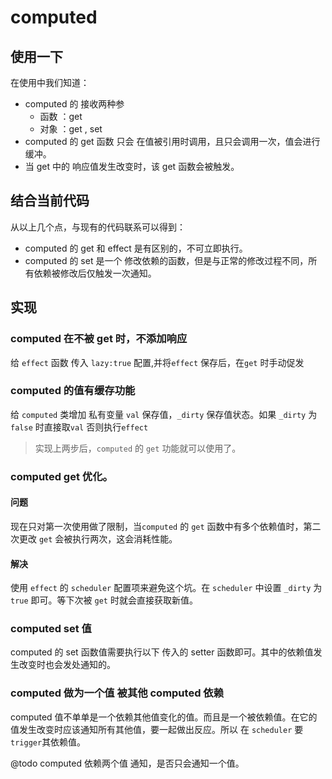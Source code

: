 # computed

## 使用一下

在使用中我们知道：

- computed 的 接收两种参
  - 函数 ：get
  - 对象 ：get , set
- computed 的 get 函数 只会 在值被引用时调用，且只会调用一次，值会进行缓冲。
- 当 get 中的 响应值发生改变时，该 get 函数会被触发。

## 结合当前代码

从以上几个点，与现有的代码联系可以得到：

- computed 的 get 和 effect 是有区别的，不可立即执行。
- computed 的 set 是一个 修改依赖的函数，但是与正常的修改过程不同，所有依赖被修改后仅触发一次通知。

## 实现

### computed 在不被 get 时，不添加响应

给 `effect` 函数 传入 `lazy:true` 配置,并将`effect` 保存后，在`get` 时手动促发

### computed 的值有缓存功能

给 `computed` 类增加 私有变量 `val` 保存值，`_dirty` 保存值状态。如果 `_dirty` 为 `false` 时直接取`val` 否则执行`effect`

> 实现上两步后，`computed` 的 `get` 功能就可以使用了。

### computed get 优化。

#### 问题

现在只对第一次使用做了限制，当`computed` 的 `get` 函数中有多个依赖值时，第二次更改 `get` 会被执行两次，这会消耗性能。

#### 解决

使用 `effect` 的 `scheduler` 配置项来避免这个坑。在 `scheduler` 中设置 `_dirty` 为 `true` 即可。等下次被 `get` 时就会直接获取新值。

### computed set 值

computed 的 set 函数值需要执行以下 传入的 setter 函数即可。其中的依赖值发生改变时也会发处通知的。

### computed 做为一个值 被其他 computed 依赖

computed 值不单单是一个依赖其他值变化的值。而且是一个被依赖值。在它的值发生改变时应该通知所有其他值，要一起做出反应。所以 在 `scheduler` 要`trigger`其依赖值。

@todo computed 依赖两个值 通知，是否只会通知一个值。
